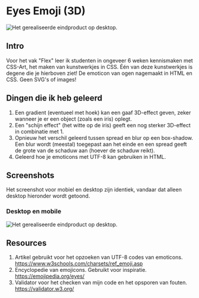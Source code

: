 # Eyes Emoji (3D)
![Het gerealiseerde eindproduct op desktop.](https://eyes.css-art.nl/img/eyes.png "Emoticon Eyes")

## Intro
Voor het vak "Flex" leer ik studenten in ongeveer 6 weken kennismaken met CSS-Art, het maken van kunstwerkjes in CSS. Één van deze kunstwerkjes is degene die je hierboven ziet! De emoticon van ogen nagemaakt in HTML en CSS. Geen SVG's of images!

## Dingen die ik heb geleerd
1. Een gradient (eventueel met hoek) kan een gaaf 3D-effect geven, zeker wanneer je er een object (zoals een iris) oplegt.
2. Een "schijn effect" (het witte op de iris) geeft een nog sterker 3D-effect in combinatie met 1. 
3. Opnieuw het verschil geleerd tussen spread en blur op een box-shadow. Een blur wordt (meestal) toegepast aan het einde en een spread geeft de grote van de schaduw aan (hoever de schaduw reikt).
4. Geleerd hoe je emoticons met UTF-8 kan gebruiken in HTML.

## Screenshots
Het screenshot voor mobiel en desktop zijn identiek, vandaar dat alleen desktop hieronder wordt getoond.

### Desktop en mobile
![Het gerealiseerde eindproduct op desktop.](https://eyes.css-art.nl/img/eyes.png "Emoticon Eyes")

## Resources
1. Artikel gebruikt voor het opzoeken van UTF-8 codes van emoticons. https://www.w3schools.com/charsets/ref_emoji.asp
2. Encyclopedie van emojicons. Gebruikt voor inspiratie. https://emojipedia.org/eyes/ 
3. Validator voor het checken van mijn code en het opsporen van fouten. https://validator.w3.org/